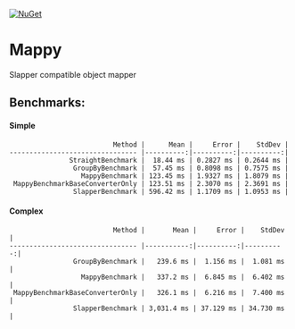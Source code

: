[![NuGet](https://img.shields.io/nuget/v/Mappy.svg)](https://www.nuget.org/packages/Mappy/)

# Mappy
Slapper compatible object mapper

## Benchmarks:
#### Simple
```
                          Method |      Mean |     Error |    StdDev |
-------------------------------- |----------:|----------:|----------:|
               StraightBenchmark |  18.44 ms | 0.2827 ms | 0.2644 ms |
                GroupByBenchmark |  57.45 ms | 0.8098 ms | 0.7575 ms |
                  MappyBenchmark | 123.45 ms | 1.9327 ms | 1.8079 ms |
 MappyBenchmarkBaseConverterOnly | 123.51 ms | 2.3070 ms | 2.3691 ms |
                SlapperBenchmark | 596.42 ms | 1.1709 ms | 1.0953 ms |
```
#### Complex
```
                          Method |       Mean |     Error |    StdDev |
-------------------------------- |-----------:|----------:|----------:|
                GroupByBenchmark |   239.6 ms |  1.156 ms |  1.081 ms |
                  MappyBenchmark |   337.2 ms |  6.845 ms |  6.402 ms |
 MappyBenchmarkBaseConverterOnly |   326.1 ms |  6.216 ms |  7.400 ms |
                SlapperBenchmark | 3,031.4 ms | 37.129 ms | 34.730 ms |
```
